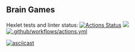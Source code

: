 ## Brain Games
Hexlet tests and linter status:
[![Actions Status](https://github.com/WilDwMe/frontend-project-lvl1/workflows/hexlet-check/badge.svg)](https://github.com/WilDwMe/frontend-project-lvl1/actions) <a href="https://codeclimate.com/github/codeclimate/codeclimate/maintainability"><img src="https://api.codeclimate.com/v1/badges/a99a88d28ad37a79dbf6/maintainability" /></a> [![.github/workflows/actions.yml](https://github.com/WilDwMe/frontend-project-lvl1/actions/workflows/actions.yml/badge.svg?branch=main)](https://github.com/WilDwMe/frontend-project-lvl1/actions/workflows/actions.yml)

[![asciicast](https://asciinema.org/a/dI2GU65crw8Hs9MabX2qZpeaK.svg)](https://asciinema.org/a/dI2GU65crw8Hs9MabX2qZpeaK)
